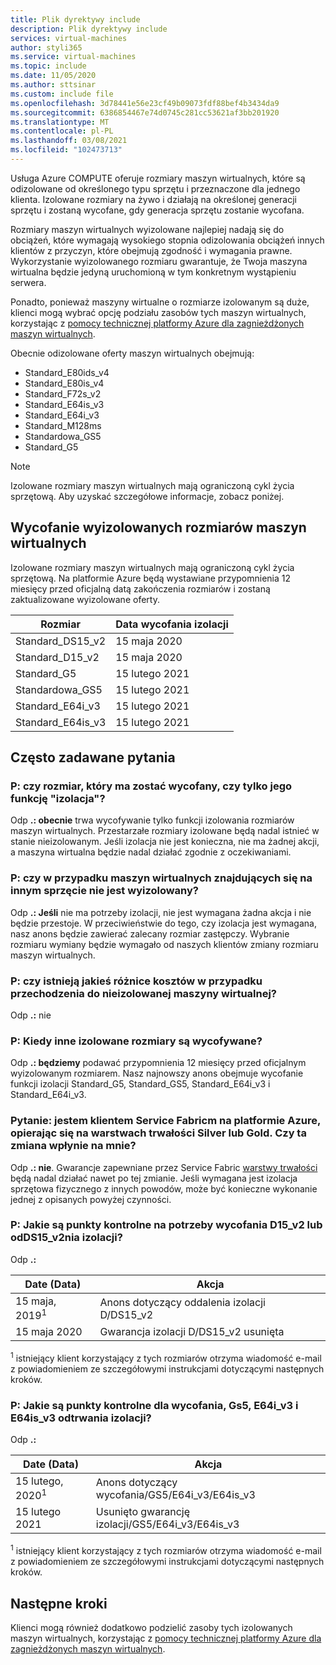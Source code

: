 ```yaml
---
title: Plik dyrektywy include
description: Plik dyrektywy include
services: virtual-machines
author: styli365
ms.service: virtual-machines
ms.topic: include
ms.date: 11/05/2020
ms.author: sttsinar
ms.custom: include file
ms.openlocfilehash: 3d78441e56e23cf49b09073fdf88bef4b3434da9
ms.sourcegitcommit: 6386854467e74d0745c281cc53621af3bb201920
ms.translationtype: MT
ms.contentlocale: pl-PL
ms.lasthandoff: 03/08/2021
ms.locfileid: "102473713"
---
```

Usługa Azure COMPUTE oferuje rozmiary maszyn wirtualnych, które są odizolowane od określonego typu sprzętu i przeznaczone dla jednego klienta. Izolowane rozmiary na żywo i działają na określonej generacji sprzętu i zostaną wycofane, gdy generacja sprzętu zostanie wycofana.

Rozmiary maszyn wirtualnych wyizolowane najlepiej nadają się do obciążeń, które wymagają wysokiego stopnia odizolowania obciążeń innych klientów z przyczyn, które obejmują zgodność i wymagania prawne.  Wykorzystanie wyizolowanego rozmiaru gwarantuje, że Twoja maszyna wirtualna będzie jedyną uruchomioną w tym konkretnym wystąpieniu serwera. 


Ponadto, ponieważ maszyny wirtualne o rozmiarze izolowanym są duże, klienci mogą wybrać opcję podziału zasobów tych maszyn wirtualnych, korzystając z [pomocy technicznej platformy Azure dla zagnieżdżonych maszyn wirtualnych](https://azure.microsoft.com/blog/nested-virtualization-in-azure/).

Obecnie odizolowane oferty maszyn wirtualnych obejmują:
* Standard_E80ids_v4
* Standard_E80is_v4
* Standard_F72s_v2
* Standard_E64is_v3
* Standard_E64i_v3
* Standard_M128ms
* Standardowa_GS5
* Standard_G5


> [!NOTE]
> Izolowane rozmiary maszyn wirtualnych mają ograniczoną cykl życia sprzętową. Aby uzyskać szczegółowe informacje, zobacz poniżej.

## <a name="deprecation-of-isolated-vm-sizes"></a>Wycofanie wyizolowanych rozmiarów maszyn wirtualnych

Izolowane rozmiary maszyn wirtualnych mają ograniczoną cykl życia sprzętową. Na platformie Azure będą wystawiane przypomnienia 12 miesięcy przed oficjalną datą zakończenia rozmiarów i zostaną zaktualizowane wyizolowane oferty.

| Rozmiar | Data wycofania izolacji | 
| --- | --- |
| Standard_DS15_v2 | 15 maja 2020 |
| Standard_D15_v2  | 15 maja 2020 |
| Standard_G5  | 15 lutego 2021 |
| Standardowa_GS5  | 15 lutego 2021 |
| Standard_E64i_v3  | 15 lutego 2021 |
| Standard_E64is_v3  | 15 lutego 2021 |


## <a name="faq"></a>Często zadawane pytania
### <a name="q-is-the-size-going-to-get-retired-or-only-its-isolation-feature"></a>P: czy rozmiar, który ma zostać wycofany, czy tylko jego funkcję "izolacja"?
Odp **.: obecnie** trwa wycofywanie tylko funkcji izolowania rozmiarów maszyn wirtualnych. Przestarzałe rozmiary izolowane będą nadal istnieć w stanie nieizolowanym. Jeśli izolacja nie jest konieczna, nie ma żadnej akcji, a maszyna wirtualna będzie nadal działać zgodnie z oczekiwaniami.

### <a name="q-is-there-a-downtime-when-my-vm-lands-on-a-non-isolated-hardware"></a>P: czy w przypadku maszyn wirtualnych znajdujących się na innym sprzęcie nie jest wyizolowany?
Odp **.: Jeśli** nie ma potrzeby izolacji, nie jest wymagana żadna akcja i nie będzie przestoje. W przeciwieństwie do tego, czy izolacja jest wymagana, nasz anons będzie zawierać zalecany rozmiar zastępczy. Wybranie rozmiaru wymiany będzie wymagało od naszych klientów zmiany rozmiaru maszyn wirtualnych.  

### <a name="q-is-there-any-cost-delta-for-moving-to-a-non-isolated-virtual-machine"></a>P: czy istnieją jakieś różnice kosztów w przypadku przechodzenia do nieizolowanej maszyny wirtualnej?
Odp **.:** nie

### <a name="q-when-are-the-other-isolated-sizes-going-to-retire"></a>P: Kiedy inne izolowane rozmiary są wycofywane?
Odp **.: będziemy** podawać przypomnienia 12 miesięcy przed oficjalnym wyizolowanym rozmiarem. Nasz najnowszy anons obejmuje wycofanie funkcji izolacji Standard_G5, Standard_GS5, Standard_E64i_v3 i Standard_E64i_v3.  

### <a name="q-im-an-azure-service-fabric-customer-relying-on-the-silver-or-gold-durability-tiers-does-this-change-impact-me"></a>Pytanie: jestem klientem Service Fabricm na platformie Azure, opierając się na warstwach trwałości Silver lub Gold. Czy ta zmiana wpłynie na mnie?
Odp **.: nie**. Gwarancje zapewniane przez Service Fabric [warstwy trwałości](../articles/service-fabric/service-fabric-cluster-capacity.md#durability-characteristics-of-the-cluster) będą nadal działać nawet po tej zmianie. Jeśli wymagana jest izolacja sprzętowa fizycznego z innych powodów, może być konieczne wykonanie jednej z opisanych powyżej czynności. 
 
### <a name="q-what-are-the-milestones-for-d15_v2-or-ds15_v2-isolation-retirement"></a>P: Jakie są punkty kontrolne na potrzeby wycofania D15_v2 lub odDS15_v2nia izolacji? 
Odp **.:** 
 
| Date (Data) | Akcja |
|---|---| 
| 15 maja, 2019<sup>1</sup> | Anons dotyczący oddalenia izolacji D/DS15_v2| 
| 15 maja 2020 | Gwarancja izolacji D/DS15_v2 usunięta| 

<sup>1</sup> istniejący klient korzystający z tych rozmiarów otrzyma wiadomość e-mail z powiadomieniem ze szczegółowymi instrukcjami dotyczącymi następnych kroków.  

### <a name="q-what-are-the-milestones-for-g5-gs5-e64i_v3-and-e64is_v3-isolation-retirement"></a>P: Jakie są punkty kontrolne dla wycofania, Gs5, E64i_v3 i E64is_v3 odtrwania izolacji? 
Odp **.:** 
 
| Date (Data) | Akcja |
|---|---|
| 15 lutego, 2020<sup>1</sup> | Anons dotyczący wycofania/GS5/E64i_v3/E64is_v3 |
| 15 lutego 2021 | Usunięto gwarancję izolacji/GS5/E64i_v3/E64is_v3 |

<sup>1</sup> istniejący klient korzystający z tych rozmiarów otrzyma wiadomość e-mail z powiadomieniem ze szczegółowymi instrukcjami dotyczącymi następnych kroków.  

## <a name="next-steps"></a>Następne kroki

Klienci mogą również dodatkowo podzielić zasoby tych izolowanych maszyn wirtualnych, korzystając z [pomocy technicznej platformy Azure dla zagnieżdżonych maszyn wirtualnych](https://azure.microsoft.com/blog/nested-virtualization-in-azure/).
